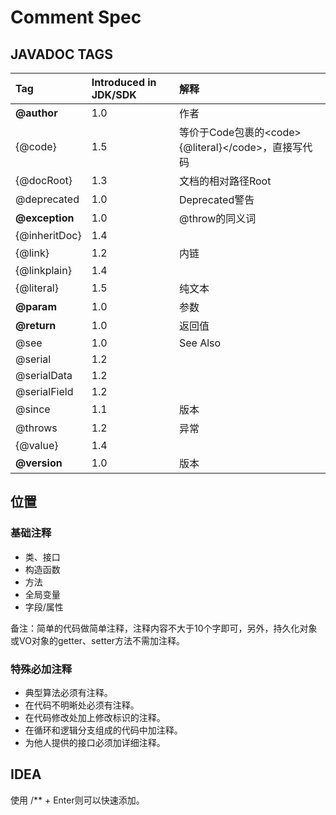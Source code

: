 # Comment Spec

## JAVADOC TAGS

| Tag | Introduced in JDK/SDK | 解释 |
| :--- | :--- | :--- |
| **@author** | 1.0 | 作者 |
| {@code} | 1.5 | 等价于Code包裹的&lt;code&gt;{@literal}&lt;/code&gt;，直接写代码 |
| {@docRoot} | 1.3 | 文档的相对路径Root |
| @deprecated | 1.0 | Deprecated警告 |
| **@exception** | 1.0 | @throw的同义词 |
| {@inheritDoc} | 1.4 |  |
| {@link} | 1.2 | 内链 |
| {@linkplain} | 1.4 |  |
| {@literal} | 1.5 | 纯文本 |
| **@param** | 1.0 | 参数 |
| **@return** | 1.0 | 返回值 |
| @see | 1.0 | See Also |
| @serial | 1.2 |  |
| @serialData | 1.2 |  |
| @serialField | 1.2 |  |
| @since | 1.1 | 版本 |
| @throws | 1.2 | 异常 |
| {@value} | 1.4 |  |
| **@version** | 1.0 | 版本 |

## 位置

### 基础注释

* 类、接口
* 构造函数
* 方法
* 全局变量
* 字段/属性

备注：简单的代码做简单注释，注释内容不大于10个字即可，另外，持久化对象或VO对象的getter、setter方法不需加注释。

### 特殊必加注释

* 典型算法必须有注释。
* 在代码不明晰处必须有注释。
* 在代码修改处加上修改标识的注释。
* 在循环和逻辑分支组成的代码中加注释。
* 为他人提供的接口必须加详细注释。

## IDEA

使用 /\*\* + Enter则可以快速添加。

